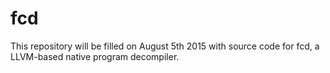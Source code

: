 # fcd

This repository will be filled on August 5th 2015 with source code for fcd, a LLVM-based native program decompiler.
